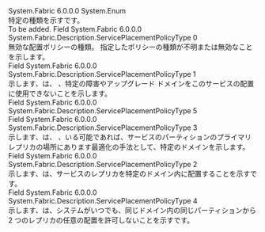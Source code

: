 <Type Name="ServicePlacementPolicyType" FullName="System.Fabric.Description.ServicePlacementPolicyType">
  <TypeSignature Language="C#" Value="public enum ServicePlacementPolicyType" />
  <TypeSignature Language="ILAsm" Value=".class public auto ansi sealed ServicePlacementPolicyType extends System.Enum" />
  <TypeSignature Language="DocId" Value="T:System.Fabric.Description.ServicePlacementPolicyType" />
  <TypeSignature Language="VB.NET" Value="Public Enum ServicePlacementPolicyType" />
  <TypeSignature Language="F#" Value="type ServicePlacementPolicyType = " />
  <AssemblyInfo>
    <AssemblyName>System.Fabric</AssemblyName>
    <AssemblyVersion>6.0.0.0</AssemblyVersion>
  </AssemblyInfo>
  <Base>
    <BaseTypeName>System.Enum</BaseTypeName>
  </Base>
  <Docs>
    <summary>
      <para>特定の種類を示す<see cref="T:System.Fabric.Description.ServicePlacementPolicyDescription" />です。</para>
    </summary>
    <remarks>To be added.</remarks>
  </Docs>
  <Members>
    <Member MemberName="Invalid">
      <MemberSignature Language="C#" Value="Invalid" />
      <MemberSignature Language="ILAsm" Value=".field public static literal valuetype System.Fabric.Description.ServicePlacementPolicyType Invalid = int32(0)" />
      <MemberSignature Language="DocId" Value="F:System.Fabric.Description.ServicePlacementPolicyType.Invalid" />
      <MemberSignature Language="VB.NET" Value="Invalid" />
      <MemberSignature Language="F#" Value="Invalid = 0" Usage="System.Fabric.Description.ServicePlacementPolicyType.Invalid" />
      <MemberType>Field</MemberType>
      <AssemblyInfo>
        <AssemblyName>System.Fabric</AssemblyName>
        <AssemblyVersion>6.0.0.0</AssemblyVersion>
      </AssemblyInfo>
      <ReturnValue>
        <ReturnType>System.Fabric.Description.ServicePlacementPolicyType</ReturnType>
      </ReturnValue>
      <MemberValue>0</MemberValue>
      <Docs>
        <summary>
          <para>無効な配置ポリシーの種類。 指定したポリシーの種類が不明または無効なことを示します。</para>
        </summary>
      </Docs>
    </Member>
    <Member MemberName="InvalidDomain">
      <MemberSignature Language="C#" Value="InvalidDomain" />
      <MemberSignature Language="ILAsm" Value=".field public static literal valuetype System.Fabric.Description.ServicePlacementPolicyType InvalidDomain = int32(1)" />
      <MemberSignature Language="DocId" Value="F:System.Fabric.Description.ServicePlacementPolicyType.InvalidDomain" />
      <MemberSignature Language="VB.NET" Value="InvalidDomain" />
      <MemberSignature Language="F#" Value="InvalidDomain = 1" Usage="System.Fabric.Description.ServicePlacementPolicyType.InvalidDomain" />
      <MemberType>Field</MemberType>
      <AssemblyInfo>
        <AssemblyName>System.Fabric</AssemblyName>
        <AssemblyVersion>6.0.0.0</AssemblyVersion>
      </AssemblyInfo>
      <ReturnValue>
        <ReturnType>System.Fabric.Description.ServicePlacementPolicyType</ReturnType>
      </ReturnValue>
      <MemberValue>1</MemberValue>
      <Docs>
        <summary>
          <para>示します、<see cref="T:System.Fabric.Description.ServicePlacementPolicyDescription" />は、 <see cref="T:System.Fabric.Description.ServicePlacementInvalidDomainPolicyDescription" />、特定の障害やアップグレード ドメインをこのサービスの配置に使用できないことを示します。</para>
        </summary>
      </Docs>
    </Member>
    <Member MemberName="NonPartiallyPlaceService">
      <MemberSignature Language="C#" Value="NonPartiallyPlaceService" />
      <MemberSignature Language="ILAsm" Value=".field public static literal valuetype System.Fabric.Description.ServicePlacementPolicyType NonPartiallyPlaceService = int32(5)" />
      <MemberSignature Language="DocId" Value="F:System.Fabric.Description.ServicePlacementPolicyType.NonPartiallyPlaceService" />
      <MemberSignature Language="VB.NET" Value="NonPartiallyPlaceService" />
      <MemberSignature Language="F#" Value="NonPartiallyPlaceService = 5" Usage="System.Fabric.Description.ServicePlacementPolicyType.NonPartiallyPlaceService" />
      <MemberType>Field</MemberType>
      <AssemblyInfo>
        <AssemblyName>System.Fabric</AssemblyName>
        <AssemblyVersion>6.0.0.0</AssemblyVersion>
      </AssemblyInfo>
      <ReturnValue>
        <ReturnType>System.Fabric.Description.ServicePlacementPolicyType</ReturnType>
      </ReturnValue>
      <MemberValue>5</MemberValue>
      <Docs>
        <summary>
          <para />
        </summary>
      </Docs>
    </Member>
    <Member MemberName="PreferPrimaryDomain">
      <MemberSignature Language="C#" Value="PreferPrimaryDomain" />
      <MemberSignature Language="ILAsm" Value=".field public static literal valuetype System.Fabric.Description.ServicePlacementPolicyType PreferPrimaryDomain = int32(3)" />
      <MemberSignature Language="DocId" Value="F:System.Fabric.Description.ServicePlacementPolicyType.PreferPrimaryDomain" />
      <MemberSignature Language="VB.NET" Value="PreferPrimaryDomain" />
      <MemberSignature Language="F#" Value="PreferPrimaryDomain = 3" Usage="System.Fabric.Description.ServicePlacementPolicyType.PreferPrimaryDomain" />
      <MemberType>Field</MemberType>
      <AssemblyInfo>
        <AssemblyName>System.Fabric</AssemblyName>
        <AssemblyVersion>6.0.0.0</AssemblyVersion>
      </AssemblyInfo>
      <ReturnValue>
        <ReturnType>System.Fabric.Description.ServicePlacementPolicyType</ReturnType>
      </ReturnValue>
      <MemberValue>3</MemberValue>
      <Docs>
        <summary>
          <para>示します、<see cref="T:System.Fabric.Description.ServicePlacementPolicyDescription" />は、 <see cref="T:System.Fabric.Description.ServicePlacementPreferPrimaryDomainPolicyDescription" />、いる可能であれば、サービスのパーティションのプライマリ レプリカの場所にあります最適化の手法として、特定のドメインを示します。</para>
        </summary>
      </Docs>
    </Member>
    <Member MemberName="RequireDomain">
      <MemberSignature Language="C#" Value="RequireDomain" />
      <MemberSignature Language="ILAsm" Value=".field public static literal valuetype System.Fabric.Description.ServicePlacementPolicyType RequireDomain = int32(2)" />
      <MemberSignature Language="DocId" Value="F:System.Fabric.Description.ServicePlacementPolicyType.RequireDomain" />
      <MemberSignature Language="VB.NET" Value="RequireDomain" />
      <MemberSignature Language="F#" Value="RequireDomain = 2" Usage="System.Fabric.Description.ServicePlacementPolicyType.RequireDomain" />
      <MemberType>Field</MemberType>
      <AssemblyInfo>
        <AssemblyName>System.Fabric</AssemblyName>
        <AssemblyVersion>6.0.0.0</AssemblyVersion>
      </AssemblyInfo>
      <ReturnValue>
        <ReturnType>System.Fabric.Description.ServicePlacementPolicyType</ReturnType>
      </ReturnValue>
      <MemberValue>2</MemberValue>
      <Docs>
        <summary>
          <para>示します、<see cref="T:System.Fabric.Description.ServicePlacementPolicyDescription" />は、<see cref="T:System.Fabric.Description.ServicePlacementRequireDomainDistributionPolicyDescription" />サービスのレプリカを特定のドメイン内に配置することを示すです。</para>
        </summary>
      </Docs>
    </Member>
    <Member MemberName="RequireDomainDistribution">
      <MemberSignature Language="C#" Value="RequireDomainDistribution" />
      <MemberSignature Language="ILAsm" Value=".field public static literal valuetype System.Fabric.Description.ServicePlacementPolicyType RequireDomainDistribution = int32(4)" />
      <MemberSignature Language="DocId" Value="F:System.Fabric.Description.ServicePlacementPolicyType.RequireDomainDistribution" />
      <MemberSignature Language="VB.NET" Value="RequireDomainDistribution" />
      <MemberSignature Language="F#" Value="RequireDomainDistribution = 4" Usage="System.Fabric.Description.ServicePlacementPolicyType.RequireDomainDistribution" />
      <MemberType>Field</MemberType>
      <AssemblyInfo>
        <AssemblyName>System.Fabric</AssemblyName>
        <AssemblyVersion>6.0.0.0</AssemblyVersion>
      </AssemblyInfo>
      <ReturnValue>
        <ReturnType>System.Fabric.Description.ServicePlacementPolicyType</ReturnType>
      </ReturnValue>
      <MemberValue>4</MemberValue>
      <Docs>
        <summary>
          <para>示します、<see cref="T:System.Fabric.Description.ServicePlacementPolicyDescription" />は、<see cref="T:System.Fabric.Description.ServicePlacementRequireDomainDistributionPolicyDescription" />システムがいつでも、同じドメイン内の同じパーティションから 2 つのレプリカの任意の配置を許可しないことを示すです。</para>
        </summary>
      </Docs>
    </Member>
  </Members>
</Type>